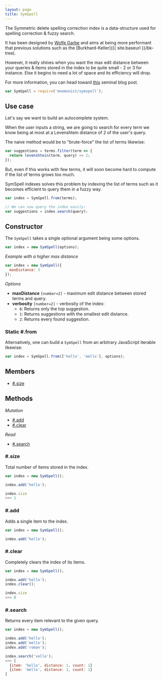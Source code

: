```yaml
---
layout: page
title: SymSpell
---
```


The Symmetric delete spelling correction index is a data-structure used for spelling correction & fuzzy search.

It has been designed by [Wolfe Garbe](https://github.com/wolfgarbe) and aims at being more performant that previous solutions such as the [Burkhard-Keller]({{ site.baseurl }}/bk-tree).

However, it really shines when you want the max edit distance between your queries & items stored in the index to be quite small - 2 or 3 for instance. Else it begins to need a lot of space and its efficiency will drop.

For more information, you can head toward [this](http://blog.faroo.com/2015/03/24/fast-approximate-string-matching-with-large-edit-distances/) seminal blog post.

```js
var SymSpell = require('mnemonist/symspell');
```

## Use case

Let's say we want to build an autocomplete system.

When the user inputs a string, we are going to search for every term we know being at most at a Levenshtein distance of 2 of the user's query.

The naive method would be to "brute-force" the list of terms likewise:

```js
var suggestions = terms.filter(term => {
  return levenshtein(term, query) <= 2;
});
```

But, even if this works with few terms, it will soon become hard to compute if the list of terms grows too much.

SymSpell indexes solves this problem by indexing the list of terms such as it becomes efficient to query them in a fuzzy way.

```js
var index = SymSpell.from(terms);

// We can now query the index easily:
var suggestions = index.search(query);
```

## Constructor

The `SymSpell` takes a single optional argument being some options.

```js
var index = new SymSpell(options);
```

*Example with a higher max distance*

```js
var index = new SymSpell({
  maxDistance: 3
});
```

*Options*

* **maxDistance** <code class="type">[number=2]</code> - maximum edit distance between stored terms and query.
* **verbosity** <code id="verbosity" class="type">[number=2]</code> - verbosity of the index:
  - <code class="type">0</code>: Returns only the top suggestion.
  - <code class="type">1</code>: Returns suggestions with the smallest edit distance.
  - <code class="type">2</code>: Returns every found suggestion.

### Static #.from

Alternatively, one can build a `SymSpell` from an arbitrary JavaScript iterable likewise:

```js
var index = SymSpell.from(['hello', 'mello'], options);
```

## Members

* [#.size](#size)

## Methods

*Mutation*

* [#.add](#add)
* [#.clear](#clear)

*Read*

* [#.search](#search)

### #.size

Total number of items stored in the index.

```js
var index = new SymSpell();

index.add('hello');

index.size
>>> 1
```

### #.add

Adds a single item to the index.

```js
var index = new SymSpell();

index.add('hello');
```

### #.clear

Completely clears the index of its items.

```js
var index = new SymSpell();

index.add('hello');
index.clear();

index.size
>>> 0
```

### #.search

Returns every item relevant to the given query.

```js
var index = new SymSpell();

index.add('hello');
index.add('mello');
index.add('roman');

index.search('vello');
>>> [
  {item: 'hello', distance: 1, count: 1}
  {item: 'mello', distance: 1, count: 1}
]
```
